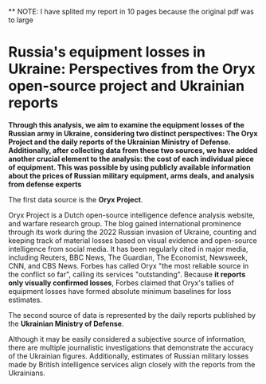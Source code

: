 
** NOTE: I have splited my report in 10 pages because the original pdf was to large
# Russia's equipment losses in Ukraine: Perspectives from the Oryx open-source project and Ukrainian reports

**Through this analysis, we aim to examine the equipment losses of the Russian army in Ukraine, considering two distinct perspectives: 
The Oryx Project and the daily reports of the Ukrainian Ministry of Defense. Additionally, after collecting data from these two sources, 
we have added another crucial element to the analysis: the cost of each individual piece of equipment. This was possible by using publicly 
available information about the prices of Russian military equipment, arms deals, and analysis from defense experts**

The first data source is the **Oryx Project**.

Oryx Project is a Dutch open-source intelligence defence analysis website, and warfare research group. The blog gained international 
prominence through its work during the 2022 Russian invasion of Ukraine, counting and keeping track of material losses based on visual 
evidence and open-source intelligence from social media. It has been regularly cited in major media, including Reuters, BBC News, 
The Guardian, The Economist, Newsweek, CNN, and CBS News. Forbes has called Oryx "the most reliable source in the conflict so far", 
calling its services "outstanding". Because **it reports only visually confirmed losses**, Forbes claimed that Oryx's tallies of 
equipment losses have formed absolute minimum baselines for loss estimates.

The second source of data is represented by the daily reports published by the **Ukrainian Ministry of Defense**.

Although it may be easily considered a subjective source of information, there are multiple journalistic investigations that demonstrate 
the accuracy of the Ukrainian figures. Additionally, estimates of Russian military losses made by British intelligence services align closely 
with the reports from the Ukrainians.
